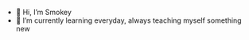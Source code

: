- 👋 Hi, I’m Smokey
- 🌱 I’m currently learning everyday, always teaching myself something new

<!---
smokey5787/smokey5787 is a ✨ special ✨ repository because its `README.md` (this file) appears on your GitHub profile.
You can click the Preview link to take a look at your changes.
--->

